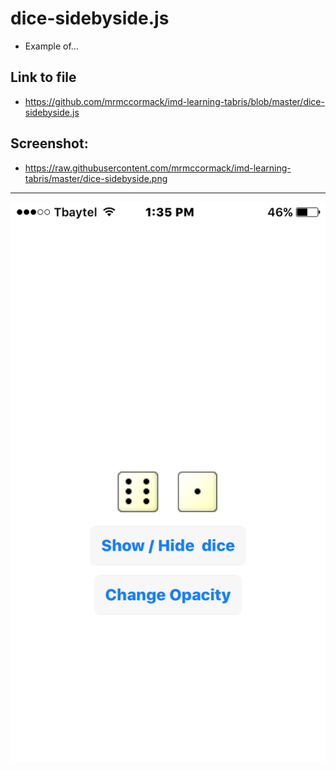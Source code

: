 # dice-sidebyside.js

- Example of...



## Link to  file
- https://github.com/mrmccormack/imd-learning-tabris/blob/master/dice-sidebyside.js



## Screenshot:

- https://raw.githubusercontent.com/mrmccormack/imd-learning-tabris/master/dice-sidebyside.png

---

![](https://raw.githubusercontent.com/mrmccormack/imd-learning-tabris/master/dice-sidebyside.png)
